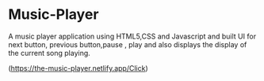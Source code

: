 # Music-Player
A music player application using HTML5,CSS and Javascript and built UI for next button, previous button,pause , play and also displays the display of the current song playing.

(https://the-music-player.netlify.app/Click)
